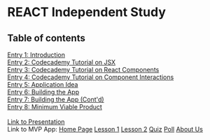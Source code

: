 # REACT Independent Study
## Table of contents
[Entry 1: Introduction](introduction.md)<br>
[Entry 2: Codecademy Tutorial on JSX](codecademyJSX.md)<br>
[Entry 3: Codecademy Tutorial on React Components](codecademyreactcomp.md)<br>
[Entry 4: Codecademy Tutorial on Component Interactions](codecademycomponentsinteractions.md)<br>
[Entry 5: Application Idea](reactapp.md)<br>
[Entry 6: Building the App](buildingtheapp.md)<br>
[Entry 7: Building the App (Cont'd)](buildingtheapp2.md)<br>
[Entry 8: Minimum Viable Product](final.md)<br><br>
[Link to Presentation](https://docs.google.com/a/hstat.org/presentation/d/1nEg97mZ9krwj6IgoQ_uENehwn04osJH_aXLSxtp8XT4/edit?usp=sharing)<br>
Link to MVP App: 
[Home Page](https://repl.it/HrJy/2) [Lesson 1](https://repl.it/HlRo/4) [Lesson 2](https://repl.it/HrGd/2) [Quiz](https://repl.it/IBYc/5) [Poll](https://repl.it/ICJd/3) [About Us](https://repl.it/ICJe/1)
